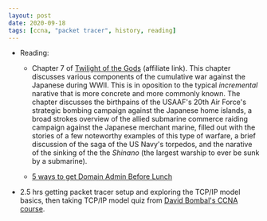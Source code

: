 ```yaml
---
layout: post
date: 2020-09-18
tags: [ccna, "packet tracer", history, reading]
---
```


- Reading:

	- Chapter 7 of [Twilight of the Gods](https://amzn.to/3cacoYY)
	  (affiliate link). This chapter discusses various components of
the cumulative war against the Japanese during WWII. This is in oposition
to the typical *incremental* narative that is more concrete and more
commonly known. The chapter discusses the birthpains of the USAAF's 20th
Air Force's strategic bombing campaign against the Japanese home islands,
a broad strokes overview of the allied submarine commerce raiding campaign
against the Japanese merchant marine, filled out with the stories of a few
noteworthy examples of this type of warfare, a brief discussion of the
saga of the US Navy's torpedos, and the narative of the sinking of the the
*Shinano* (the largest warship to ever be sunk by a submarine).

	- [5 ways to get Domain Admin Before Lunch](https://medium.com/@adam.toscher/top-five-ways-i-got-domain-admin-on-your-internal-network-before-lunch-2018-edition-82259ab73aaa)

- 2.5 hrs getting packet tracer setup and exploring the TCP/IP model basics,
  then taking TCP/IP model quiz from [David Bombal's CCNA
course](https://www.udemy.com/course/complete-networking-fundamentals-course-ccna-start/).


